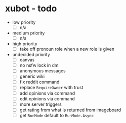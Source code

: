 # xubot - todo

- low priority
   - [ ] n/a
- medium priority
   - [ ] n/a
- high priority
   - [ ] take off pronoun role when a new role is given

- undecided priority
   - [ ] canvas
   - [ ] no nsfw lock in dm
   - [ ] anonymous messages
   - [ ] generic wiki
   - [ ] fix reddit command
   - [ ] replace `RequireOwner` with trust
   - [ ] add opinions via command
   - [ ] edit opinions via command
   - [ ] more server triggers
   - [ ] get rating from what is returned from imageboard
   - [ ] get `RunMode` default to `RunMode.Async`

